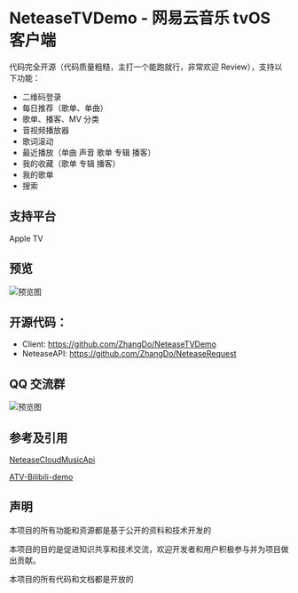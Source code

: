 # NeteaseTVDemo - 网易云音乐 tvOS 客户端

代码完全开源（代码质量粗糙，主打一个能跑就行，非常欢迎 Review），支持以下功能：

- 二维码登录
- 每日推荐（歌单、单曲）
- 歌单、播客、MV 分类
- 音视频播放器
- 歌词滚动
- 最近播放（单曲 声音 歌单 专辑 播客）
- 我的收藏（歌单 专辑 播客）
- 我的歌单
- 搜索

## 支持平台
Apple TV

## 预览
![预览图](https://github.com/ZhangDo/NeteaseTVDemo/blob/main/images/preview.png)


## 开源代码：

- Client: https://github.com/ZhangDo/NeteaseTVDemo
- NeteaseAPI: https://github.com/ZhangDo/NeteaseRequest

## QQ 交流群

![预览图](https://github.com/ZhangDo/NeteaseTVDemo/blob/main/images/WechatIMG95.png)

## 参考及引用

[NeteaseCloudMusicApi](https://github.com/Binaryify/NeteaseCloudMusicApi)

[ATV-Bilibili-demo](https://github.com/yichengchen/ATV-Bilibili-demo)

## 声明

本项目的所有功能和资源都是基于公开的资料和技术开发的

本项目的目的是促进知识共享和技术交流，欢迎开发者和用户积极参与并为项目做出贡献。

本项目的所有代码和文档都是开放的

